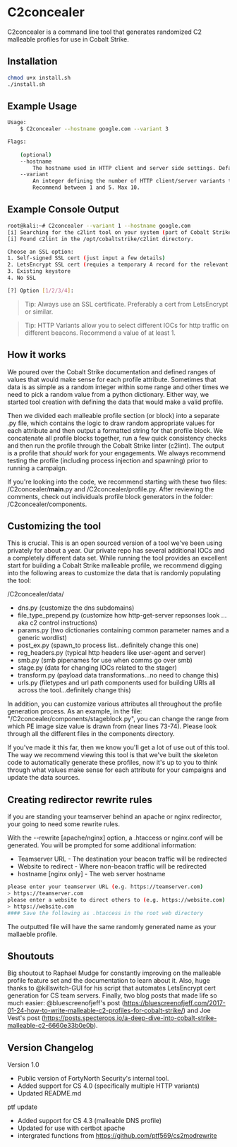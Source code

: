 # C2concealer

C2concealer is a command line tool that generates randomized C2 malleable profiles for use in Cobalt Strike. 

## Installation 

```bash
chmod u+x install.sh
./install.sh
```

## Example Usage

```bash
Usage:
	$ C2concealer --hostname google.com --variant 3

Flags:
	
	(optional)
	--hostname 
		The hostname used in HTTP client and server side settings. Default is None.
	--variant 
		An integer defining the number of HTTP client/server variants to generate. 
		Recommend between 1 and 5. Max 10.
```

## Example Console Output

```bash
root@kali:~# C2concealer --variant 1 --hostname google.com
[i] Searching for the c2lint tool on your system (part of Cobalt Strike). Might take 10-20 seconds.
[i] Found c2lint in the /opt/cobaltstrike/c2lint directory.

Choose an SSL option:
1. Self-signed SSL cert (just input a few details)
2. LetsEncrypt SSL cert (requies a temporary A record for the relevant domain to be pointed to this machine)
3. Existing keystore
4. No SSL

[?] Option [1/2/3/4]:
```

> Tip: Always use an SSL certificate. Preferably a cert from LetsEncrypt or similar.


> Tip: HTTP Variants allow you to select different IOCs for http traffic on different beacons. Recommend a value of at least 1. 

## How it works

We poured over the Cobalt Strike documentation and defined ranges of values that would make sense for each profile attribute. Sometimes that data is as simple as a random integer within some range and other times we need to pick a random value from a python dictionary. Either way, we started tool creation with defining the data that would make a valid profile. 

Then we divided each malleable profile section (or block) into a separate .py file, which contains the logic to draw random appropriate values for each attribute and then output a formatted string for that profile block. We concatenate all profile blocks together, run a few quick consistency checks and then run the profile through the Cobalt Strike linter (c2lint). The output is a profile that *should* work for your engagements. We always recommend testing the profile (including process injection and spawning) prior to running a campaign.

If you're looking into the code, we recommend starting with these two files: /C2concealer/__main__.py and /C2concealer/profile.py. After reviewing the comments, check out individuals profile block generators in the folder: /C2concealer/components.

## Customizing the tool

This is crucial. This is an open sourced version of a tool we've been using privately for about a year. Our private repo has several additional IOCs and a completely different data set. While running the tool provides an excellent start for building a Cobalt Strike malleable profile, we recommend digging into the following areas to customize the data that is randomly populating the tool:

/C2concealer/data/
- dns.py (customize the dns subdomains)
- file_type_prepend.py (customize how http-get-server repsonses look ... aka c2 control instructions)
- params.py (two dictionaries containing common parameter names and a generic wordlist)
- post_ex.py (spawn_to process list...definitely change this one)
- reg_headers.py (typical http headers like user-agent and server)
- smb.py (smb pipenames for use when comms go over smb)
- stage.py (data for changing IOCs related to the stager)
- transform.py (payload data transformations...no need to change this)
- urls.py (filetypes and url path components used for building URIs all across the tool...definitely change this)

In addition, you can customize various attributes all throughout the profile generation process. As an example, in the file: "/C2concealer/components/stageblock.py", you can change the range from which PE image size value is drawn from (near lines 73-74). Please look through all the different files in the components directory. 

If you've made it this far, then we know you'll get a lot of use out of this tool. The way we recommend viewing this tool is that we've built the skeleton code to automatically generate these profiles, now it's up to you to think through what values make sense for each attribute for your campaigns and update the data sources.

## Creating redirector rewrite rules

if you are standing your teamserver behind an apache or nginx redirector, your going to need some rewrite rules.

With the --rewrite [apache/nginx] option, a .htaccess or nginx.conf will be generated. You will be prompted for some additional information:
- Teamserver URL - The destination your beacon traffic will be redirected
- Website to redirect - Where non-beacon traffic will be redirected
- hostname [nginx only] - The web server hostname

```bash
please enter your teamserver URL (e.g. https://teamserver.com)
> https://teamserver.com
please enter a website to direct others to (e.g. https://website.com)
> https://website.com
#### Save the following as .htaccess in the root web directory
```

The outputted file will have the same randomly generated name as your mallaeble profile.

## Shoutouts

Big shoutout to Raphael Mudge for constantly improving on the malleable profile feature set and the documentation to learn about it. Also, huge thanks to @killswitch-GUI for his script that automates LetsEncrypt cert generation for CS team servers. Finally, two blog posts that made life so much easier: @bluescreenofjeff's post (https://bluescreenofjeff.com/2017-01-24-how-to-write-malleable-c2-profiles-for-cobalt-strike/) and Joe Vest's post (https://posts.specterops.io/a-deep-dive-into-cobalt-strike-malleable-c2-6660e33b0e0b).


## Version Changelog

Version 1.0
- Public version of FortyNorth Security's internal tool.
- Added support for CS 4.0 (specifically multiple HTTP variants)
- Updated README.md

ptf update
- Added support for CS 4.3 (malleable DNS profile)
- Updated for use with certbot apache
- intergrated functions from https://github.com/ptf569/cs2modrewrite
